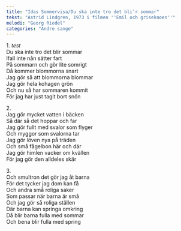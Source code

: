 ```yaml
---
title: "Idas Sommervisa/Du ska inte tro det bli’r sommar"
tekst: "Astrid Lindgren, 1973 i filmen ''Emil och griseknoen''"
melodi: "Georg Riedel"
categories: "Andre sange"
---
```

1\. *test* <br>
Du ska inte tro det blir sommar<br>
Ifall inte nån sätter fart<br>
På sommarn och gör lite somrigt<br>
Då kommer blommorna snart<br>
Jag gör så att blommorna blommar<br>
Jag gör hela kohagen grön<br>
Och nu så har sommaren kommit<br>
För jag har just tagit bort snön<br>

2.<br>
Jag gör mycket vatten i bäcken<br>
Så där så det hoppar och far<br>
Jag gör fullt med svalor som flyger<br>
Och myggor som svalorna tar<br>
Jag gör löven nya på träden<br>
Och små fågelbon här och där<br>
Jag gör himlen vacker om kvällen<br>
För jag gör den alldeles skär<br>

3.<br>
Och smultron det gör jag åt barna<br>
För det tycker jag dom kan få<br>
Och andra små roliga saker<br>
Som passar när barna är små<br>
Och jag gör så roliga ställen<br>
Där barna kan springa omkring<br>
Då blir barna fulla med sommar<br>
Och bena blir fulla med spring<br>
